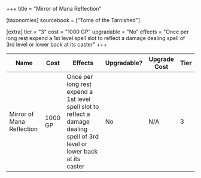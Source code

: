 +++
title = "Mirror of Mana Reflection"

[taxonomies]
sourcebook = ["Tome of the Tarnished"]

[extra]
tier = "3"
cost = "1000 GP"
upgradable = "No"
effects = "Once per long rest expend a 1st level spell slot to reflect a damage dealing spell of 3rd level or lower back at its caster"
+++

| Name                          | Cost    | Effects                                                                                           | Upgradable? | Upgrade Cost | Tier |
| ----------------------------- | ------- | ----------------------------------------------------------------------------------------------- | ----------- | ------------ | ---- |
| Mirror of Mana Reflection | 1000 GP | Once per long rest expend a 1st level spell slot to reflect a damage dealing spell of 3rd level or lower back at its caster | No | N/A | 3 |
